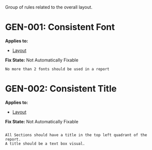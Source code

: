 Group of rules related to the overall layout.



# GEN-001: Consistent Font

**Applies to:**

- [Layout](/layout/layout)

**Fix State:** Not Automatically Fixable

```
No more than 2 fonts should be used in a report
```

# GEN-002: Consistent Title

**Applies to:**

- [Layout](/layout/layout)

**Fix State:** Not Automatically Fixable

```

All Sections should have a title in the top left quadrant of the report.
A title should be a text box visual.

```
